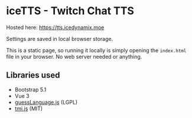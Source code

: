 # iceTTS - Twitch Chat TTS

Hosted here: <https://tts.icedynamix.moe>

Settings are saved in local browser storage.

This is a static page, so running it locally is simply opening the `index.html` file in your browser.
No web server needed or anything.

## Libraries used

- Bootstrap 5.1
- Vue 3
- [guessLanguage.js](https://github.com/richtr/guessLanguage.js) (LGPL)
- [tmi.js](https://github.com/tmijs/tmi.js) (MIT)
